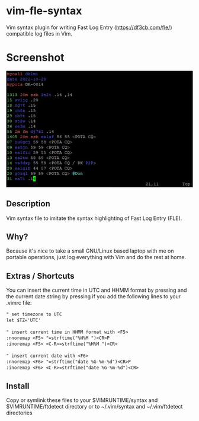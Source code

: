 # vim-fle-syntax

Vim syntax plugin for writing Fast Log Entry (https://df3cb.com/fle/) compatible log files in Vim.

# Screenshot

![screenshot](/screenshot.jpg?raw=true "screenshot")

## Description

Vim syntax file to imitate the syntax highlighting of Fast Log Entry (FLE).

## Why?

Because it's nice to take a small GNU/Linux based laptop with me on portable operations, just log everything with Vim and do the rest at home.

## Extras / Shortcuts

You can insert the current time in UTC and HHMM format by pressing <F5> and the current date string by pressing <F6> if you add the following lines to your .vimrc file:

    " set timezone to UTC
    let $TZ='UTC'
    
    " insert current time in HHMM format with <F5>
    :nnoremap <F5> "=strftime("%H%M ")<CR>P
    :inoremap <F5> <C-R>=strftime("%H%M ")<CR>
    
    " insert current date with <F6>
    :nnoremap <F6> "=strftime("date %G-%m-%d")<CR>P
    :inoremap <F6> <C-R>=strftime("date %G-%m-%d")<CR>

## Install

Copy or symlink these files to your $VIMRUNTIME/syntax and $VIMRUNTIME/ftdetect directory or to
~/.vim/syntax and ~/.vim/ftdetect directories
